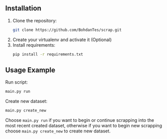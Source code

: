 ## Installation

1. Clone the repository:
   ```bash
   git clone https://github.com/BohdanTes/scrap.git
2. Create your virtualenv and activate it (Optional)
3. Install requirements:
   ```bash
   pip install -r requirements.txt

## Usage Example
Run script:
   ```bash
   main.py run
   ```
Create new dataset:
   ```bash
   main.py create_new
   ```

Choose ```main.py run``` if you want to begin or continue scrapping into the most recent created dataset, 
            otherwise if you want to begin new scrapping choose ```main.py create_new``` to create new dataset.
